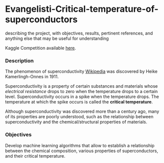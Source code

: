 # Evangelisti-Critical-temperature-of-superconductors

describing the project, with objectives, results, pertinent references, and anything else that may be useful for understanding

Kaggle Competition available [here](https://www.kaggle.com/competitions/critical-temperature-of-superconductors/overview).

### Description
The phenomenon of superconductivity [Wikipedia](https://en.wikipedia.org/wiki/Superconductivity) was discovered by Heike Kamerlingh-Onnes in 1911.

Superconductivity is a property of certain substances and materials whose *electrical resistance* drops to zero when the temperature drops to a certain level. Superconductivity occurs in a spike when the temperature drops. The temperature at which the spike occurs is called the **critical temperature**.

Although superconductivity was discovered more than a century ago, many of its properties are poorly understood, such as the relationship between superconductivity and the chemical/structural properties of materials.


### Objectives
Develop machine learning algorithms that allow to establish a relationship between the chemical composition, various properties of superconductors, and their critical temperature.